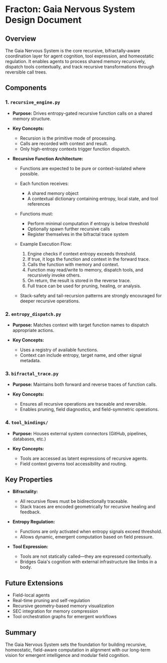 # Fracton: Gaia Nervous System Design Document

## Overview

The Gaia Nervous System is the core recursive, bifractally-aware coordination layer for agent cognition, tool expression, and homeostatic regulation. It enables agents to process shared memory recursively, dispatch tools contextually, and track recursive transformations through reversible call trees.

## Components

### 1. `recursive_engine.py`

* **Purpose:** Drives entropy-gated recursive function calls on a shared memory structure.
* **Key Concepts:**

  * Recursion is the primitive mode of processing.
  * Calls are recorded with context and result.
  * Only high-entropy contexts trigger function dispatch.
* **Recursive Function Architecture:**

  * Functions are expected to be pure or context-isolated where possible.
  * Each function receives:

    * A shared memory object
    * A contextual dictionary containing entropy, local state, and tool references
  * Functions must:

    * Perform minimal computation if entropy is below threshold
    * Optionally spawn further recursive calls
    * Register themselves in the bifractal trace system
  * Example Execution Flow:

    1. Engine checks if context entropy exceeds threshold.
    2. If true, it logs the function and context in the forward trace.
    3. Calls the function with memory and context.
    4. Function may read/write to memory, dispatch tools, and recursively invoke others.
    5. On return, the result is stored in the reverse trace.
    6. Full trace can be used for pruning, healing, or analysis.
  * Stack-safety and tail-recursion patterns are strongly encouraged for deeper recursive operations.

### 2. `entropy_dispatch.py`

* **Purpose:** Matches context with target function names to dispatch appropriate actions.
* **Key Concepts:**

  * Uses a registry of available functions.
  * Context can include entropy, target name, and other signal metadata.

### 3. `bifractal_trace.py`

* **Purpose:** Maintains both forward and reverse traces of function calls.
* **Key Concepts:**

  * Ensures all recursive operations are traceable and reversible.
  * Enables pruning, field diagnostics, and field-symmetric operations.

### 4. `tool_bindings/`

* **Purpose:** Houses external system connectors (GitHub, pipelines, databases, etc.)
* **Key Concepts:**

  * Tools are accessed as latent expressions of recursive agents.
  * Field context governs tool accessibility and routing.

## Key Properties

* **Bifractality:**

  * All recursive flows must be bidirectionally traceable.
  * Stack traces are encoded geometrically for recursive healing and feedback.

* **Entropy Regulation:**

  * Functions are only activated when entropy signals exceed threshold.
  * Allows dynamic, emergent computation based on field pressure.

* **Tool Expression:**

  * Tools are not statically called—they are expressed contextually.
  * Bridges Gaia's cognition with external infrastructure like limbs in a body.

## Future Extensions

* Field-local agents
* Real-time pruning and self-regulation
* Recursive geometry-based memory visualization
* SEC integration for memory compression
* Tool orchestration graphs for emergent workflows

## Summary

The Gaia Nervous System sets the foundation for building recursive, homeostatic, field-aware computation in alignment with our long-term vision for emergent intelligence and modular field cognition.
